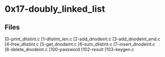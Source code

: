 # 0x17-doubly_linked_list

## Files

[0-print_dlistint.c
[1-dlistint_len.c
[2-add_dnodeint.c
[3-add_dnodeint_end.c
[4-free_dlistint.c
[5-get_dnodeint.c 
[6-sum_dlistint.c
[7-insert_dnodeint.c
[8-delete_dnodeint.c
[100-password
[102-result
[103-keygen.c

